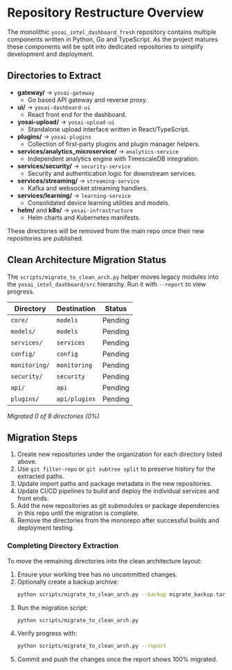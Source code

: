 # Repository Restructure Overview

The monolithic `yosai_intel_dashboard_fresh` repository contains
multiple components written in Python, Go and TypeScript. As the
project matures these components will be split into dedicated
repositories to simplify development and deployment.

## Directories to Extract

- **gateway/** → `yosai-gateway`
  - Go based API gateway and reverse proxy.
- **ui/** → `yosai-dashboard-ui`
  - React front end for the dashboard.
- **yosai-upload/** → `yosai-upload-ui`
  - Standalone upload interface written in React/TypeScript.
- **plugins/** → `yosai-plugins`
  - Collection of first‑party plugins and plugin manager helpers.
- **services/analytics_microservice/** → `analytics-service`
  - Independent analytics engine with TimescaleDB integration.
- **services/security/** → `security-service`
  - Security and authentication logic for downstream services.
- **services/streaming/** → `streaming-service`
  - Kafka and websocket streaming handlers.
- **services/learning/** → `learning-service`
  - Consolidated device learning utilities and models.
- **helm/** and **k8s/** → `yosai-infrastructure`
  - Helm charts and Kubernetes manifests.

These directories will be removed from the main repo once their new
repositories are published.

## Clean Architecture Migration Status

The `scripts/migrate_to_clean_arch.py` helper moves legacy modules into the
`yosai_intel_dashboard/src` hierarchy. Run it with `--report` to view progress.

| Directory | Destination | Status |
|-----------|-------------|--------|
| `core/` | `models` | Pending |
| `models/` | `models` | Pending |
| `services/` | `services` | Pending |
| `config/` | `config` | Pending |
| `monitoring/` | `monitoring` | Pending |
| `security/` | `security` | Pending |
| `api/` | `api` | Pending |
| `plugins/` | `api/plugins` | Pending |

_Migrated 0 of 8 directories (0%)_


## Migration Steps

1. Create new repositories under the organization for each directory
   listed above.
2. Use `git filter-repo` or `git subtree split` to preserve history for
   the extracted paths.
3. Update import paths and package metadata in the new repositories.
4. Update CI/CD pipelines to build and deploy the individual services
   and front ends.
5. Add the new repositories as git submodules or package dependencies
   in this repo until the migration is complete.
6. Remove the directories from the monorepo after successful builds
   and deployment testing.

### Completing Directory Extraction

To move the remaining directories into the clean architecture layout:

1. Ensure your working tree has no uncommitted changes.
2. Optionally create a backup archive:
   ```bash
   python scripts/migrate_to_clean_arch.py --backup migrate_backup.tar.gz
   ```
3. Run the migration script:
   ```bash
   python scripts/migrate_to_clean_arch.py
   ```
4. Verify progress with:
   ```bash
   python scripts/migrate_to_clean_arch.py --report
   ```
5. Commit and push the changes once the report shows 100% migrated.

